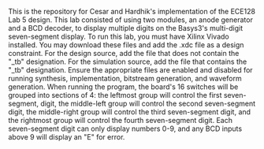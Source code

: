 This is the repository for Cesar and Hardhik's implementation of the ECE128 Lab 5 design. This lab consisted of using two modules, an anode generator and a BCD decoder, to display multiple digits on the Basys3's multi-digit seven-segment display. To run this lab, you must have Xilinx Vivado installed. You may download these files and add the .xdc file as a design constraint. For the design source, add the file that does not contain the "_tb" designation. For the simulation source, add the file that contains the "_tb" designation. Ensure the appropriate files are enabled and disabled for running synthesis, implementation, bitstream generation, and waveform generation. When running the program, the board's 16 switches will be grouped into sections of 4: the leftmost group will control the first seven-segment, digit, the middle-left group will control the second seven-segment digit, the middle-right group will control the third seven-segment digit, and the rightmost group will control the fourth seven-segment digit. Each seven-segment digit can only display numbers 0-9, and any BCD inputs above 9 will display an "E" for error. 

